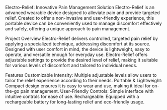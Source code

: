 Electro-Relief: Innovative Pain Management Solution
Electro-Relief is an advanced wearable device designed to alleviate pain and provide targeted relief. Created to offer a non-invasive and user-friendly experience, this portable device can be conveniently used to manage discomfort effectively and safely, offering a unique approach to pain management.

Project Overview
Electro-Relief delivers controlled, targeted pain relief by applying a specialized technique, addressing discomfort at its source. Designed with user comfort in mind, the device is lightweight, easy to operate, and versatile enough for everyday use. Electro-Relief offers adjustable settings to provide the desired level of relief, making it suitable for various levels of discomfort and tailored to individual needs.

Features
Customizable Intensity: Multiple adjustable levels allow users to tailor the relief experience according to their needs.
Portable & Lightweight: Compact design ensures it is easy to wear and use, making it ideal for on-the-go pain management.
User-Friendly Controls: Simple interface with intuitive controls for ease of use.
Rechargeable: Equipped with a rechargeable battery for long-lasting relief and eco-friendly usage.
